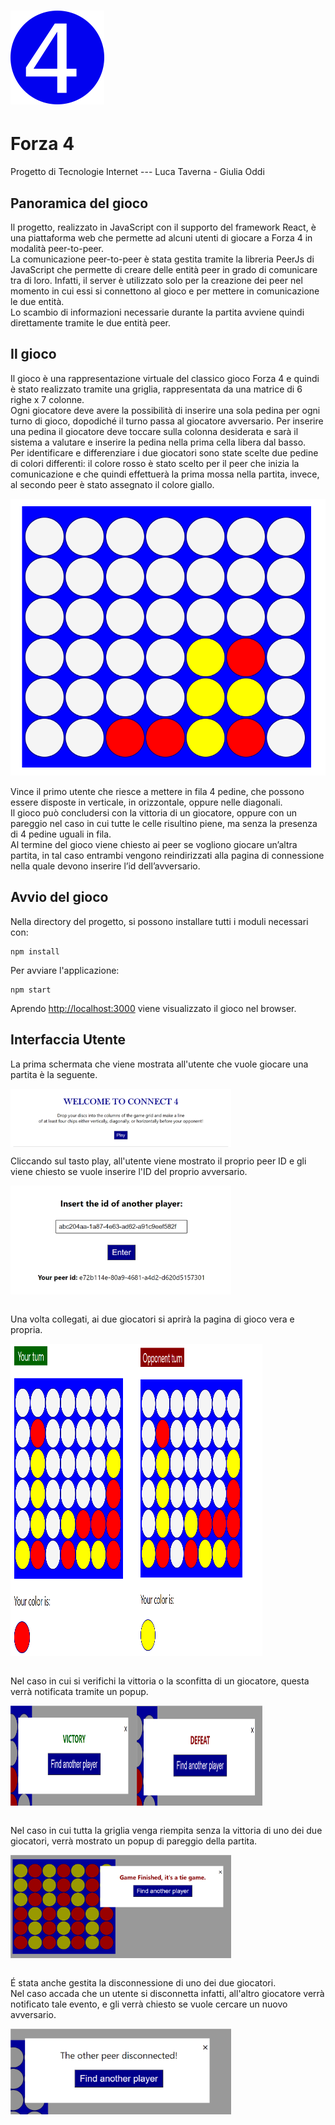# <img src="./public/connect4.PNG" alt="connect4" width="150"/> 
# Forza 4

Progetto di Tecnologie Internet --- Luca Taverna - Giulia Oddi

## Panoramica del gioco

Il progetto, realizzato in JavaScript con il supporto del framework React, è una piattaforma web che permette ad alcuni utenti di giocare a Forza 4 in modalità peer-to-peer. \
La comunicazione peer-to-peer è stata gestita tramite la libreria PeerJs di JavaScript che permette di creare delle entità peer in grado di comunicare tra di loro. Infatti, il server è utilizzato solo per la creazione dei peer nel momento in cui essi si connettono al gioco e per mettere in comunicazione le due entità. \
Lo scambio di informazioni necessarie durante la partita avviene quindi direttamente tramite le due entità peer.

## Il gioco

Il gioco è una rappresentazione virtuale del classico gioco Forza 4 e quindi è stato realizzato tramite una griglia, rappresentata da una matrice di 6 righe x 7 colonne. \
Ogni giocatore deve avere la possibilità di inserire una sola pedina per ogni turno di gioco, dopodiché il turno passa al giocatore avversario. Per inserire una pedina il giocatore deve toccare sulla colonna desiderata e sarà il sistema a valutare e inserire la pedina nella prima cella libera dal basso. \
Per identificare e differenziare i due giocatori sono state scelte due pedine di colori differenti: il colore rosso è stato scelto per il peer che inizia la comunicazione e che quindi effettuerà la prima mossa nella partita, invece, al secondo peer è stato assegnato il colore giallo.  

![Griglia di gioco](./public/grid.png "Griglia di Gioco")

Vince il primo utente che riesce a mettere in fila 4 pedine, che possono essere disposte in verticale, in orizzontale, oppure nelle diagonali. \
Il gioco può concludersi con la vittoria di un giocatore, oppure con un pareggio nel caso in cui tutte le celle risultino piene, ma senza la presenza di 4 pedine uguali in fila. \
Al termine del gioco viene chiesto ai peer se vogliono giocare un’altra partita, in tal caso entrambi
vengono reindirizzati alla pagina di connessione nella quale devono inserire l’id
dell’avversario.

## Avvio del gioco

Nella directory del progetto, si possono installare tutti i moduli necessari con:
```
npm install
```
Per avviare l'applicazione:

```
npm start
```

Aprendo [http://localhost:3000](http://localhost:3000) viene visualizzato il gioco nel browser.

## Interfaccia Utente
La prima schermata che viene mostrata all'utente che vuole giocare una partita è la seguente. 

<div style="display: flex;">
    <img src="./public/opening_page.png" alt="Pagina iniziale" style="width: 70%;">
</div>

Cliccando sul tasto play, all'utente viene mostrato il proprio peer ID e gli viene chiesto se vuole inserire l'ID del proprio avversario. 

<div style="display: flex;">
    <img src="./public/id_page.png" alt="Pagina Ricerca Avversario" style="width: 70%;">
</div>
<br>

Una volta collegati, ai due giocatori si aprirà la pagina di gioco vera e propria.

<div style="display: flex;">
    <img src="./public/your_turn.png" alt="Pagina di Gioco turno del giocatore" style="width: 40%;height:500px">
    <img src="./public/opponent_turn.png" alt="Pagina di Gioco turno dell'Avversario" style="width: 40%;height:500px">
</div>
<br>

Nel caso in cui si verifichi la vittoria o la sconfitta di un giocatore, questa verrà notificata tramite un popup.

<div style="display: flex;">
    <img src="./public/victory.png" alt="Pagina di Vittoria" style="width: 40%;height:160px">
    <img src="./public/defeat.png" alt="Pagina di Sconfitta" style="width: 40%;height:160px">
</div>
<br>

Nel caso in cui tutta la griglia venga riempita senza la vittoria di uno dei due giocatori, verrà mostrato un popup di pareggio della partita.


<div style="display: flex;">
    <img src="./public/tie.png " alt="Pagina di Pareggio" style="width: 70%;">
</div>
<br>

&Eacute; stata anche gestita la disconnessione di uno dei due giocatori. \
Nel caso accada che un utente si disconnetta infatti, all'altro giocatore verrà notificato tale evento, e gli verrà chiesto se vuole cercare un nuovo avversario.

<div style="display: flex;">
    <img src="./public/disconnection.png" alt="Pagina di Disconnessione" style="width: 70%;">
</div>
<br>
